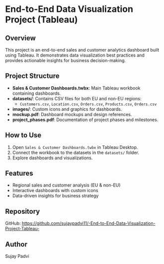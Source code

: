 # End-to-End Data Visualization Project (Tableau)

## Overview
This project is an end-to-end sales and customer analytics dashboard built using Tableau. It demonstrates data visualization best practices and provides actionable insights for business decision-making.

## Project Structure
- **Sales & Customer Dashboards.twbx**: Main Tableau workbook containing dashboards.
- **datasets/**: Contains CSV files for both EU and non-EU regions:
  - `Customers.csv`, `Location.csv`, `Orders.csv`, `Products.csv`, `Orders.csv`
- **images/**: Custom icons and graphics for dashboards.
- **mockup.pdf**: Dashboard mockups and design references.
- **project_phases.pdf**: Documentation of project phases and milestones.

## How to Use
1. Open `Sales & Customer Dashboards.twbx` in Tableau Desktop.
2. Connect the workbook to the datasets in the `datasets/` folder.
3. Explore dashboards and visualizations.

## Features
- Regional sales and customer analysis (EU & non-EU)
- Interactive dashboards with custom icons
- Data-driven insights for business strategy

## Repository
GitHub: https://github.com/sujaypadvi11/-End-to-End-Data-Visualization-Project-Tableau-

## Author
Sujay Padvi
